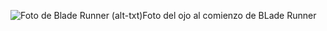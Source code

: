 ![Foto de Blade Runner](https://i.blogs.es/6cc793/blade-runner/1366_2000.jpg)
(alt-txt)Foto del ojo al comienzo de BLade Runner
